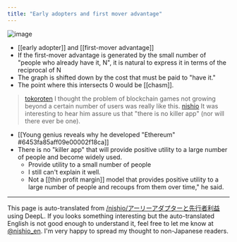 ```yaml
---
title: "Early adopters and first mover advantage"
---
```


![image](https://gyazo.com/0aa73207fada6c8eafad1c8cd76a5620/thumb/1000)

- [[early adopter]] and [[first-mover advantage]]
- If the first-mover advantage is generated by the small number of "people who already have it, N", it is natural to express it in terms of the reciprocal of N
- The graph is shifted down by the cost that must be paid to "have it."
- The point where this intersects 0 would be [[chasm]].

> [tokoroten](https://twitter.com/tokoroten/status/1654888756569333761) I thought the problem of blockchain games not growing beyond a certain number of users was really like this.
> [nishio](https://twitter.com/nishio/status/1654899755477270530) It was interesting to hear him assure us that "there is no killer app" (nor will there ever be one).
- [[Young genius reveals why he developed "Ethereum" #6453fa85aff09e00002f18ca]]
- There is no "killer app" that will provide positive utility to a large number of people and become widely used.
    - Provide utility to a small number of people
    - I still can't explain it well.
    - Not a [[thin profit margin]] model that provides positive utility to a large number of people and recoups from them over time," he said.

---
This page is auto-translated from [/nishio/アーリーアダプターと先行者利益](https://scrapbox.io/nishio/アーリーアダプターと先行者利益) using DeepL. If you looks something interesting but the auto-translated English is not good enough to understand it, feel free to let me know at [@nishio_en](https://twitter.com/nishio_en). I'm very happy to spread my thought to non-Japanese readers.
